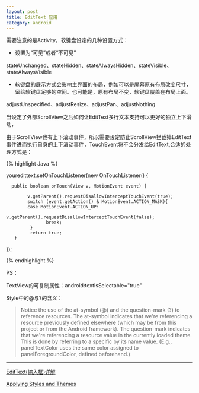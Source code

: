 ```yaml
---
layout: post
title: EditText 应用
category: android
---
```


需要注意的是Activity，软键盘设定的几种设置方式：

*   设置为“可见”或者“不可见”

stateUnchanged、stateHidden、stateAlwaysHidden、stateVisible、stateAlwaysVisible  

*  软键盘的展示方式会影响主界面的布局，例如可以是屏幕原有布局改变尺寸，留给软键盘足够的空间。也可能是，原有布局不变，软键盘覆盖在布局上面。

adjustUnspecified、adjustResize、adjustPan、adjustNothing



当设定了外部ScrollView之后如何让EditText多行文本支持可以更好的独立上下滑动，

由于ScrollView也有上下滚动事件，所以需要设定防止ScrollView拦截掉EditText事件进而执行自身的上下滚动事件，TouchEvent将不会分发给EditText,合适的处理方式是：


{% highlight Java %}

youredittext.setOnTouchListener(new OnTouchListener() { 
 
      public boolean onTouch(View v, MotionEvent event) {
 
            v.getParent().requestDisallowInterceptTouchEvent(true);
            switch (event.getAction() & MotionEvent.ACTION_MASK){
            case MotionEvent.ACTION_UP:
                   v.getParent().requestDisallowInterceptTouchEvent(false);
                   break; 
             } 
             return true; 
       } 
}); 

{%  endhighlight %}



PS：

TextView的可复制属性：android:textIsSelectable="true"


Style中的@与?的含义：

> Notice the use of the at-symbol (@) and the question-mark (?) to reference resources. The at-symbol indicates that we're referencing a resource previously defined elsewhere (which may be from this project or from the Android framework). The question-mark indicates that we're referencing a resource value in the currently loaded theme. This is done by referring to a specific <item> by its name value. (E.g., panelTextColor uses the same color assigned to panelForegroundColor, defined beforehand.) 


---

[EditText(输入框)详解](http://www.runoob.com/w3cnote/android-tutorial-edittext.html)

[Applying Styles and Themes](http://www.linuxtopia.org/online_books/android/devguide/guide/topics/ui/themes.html)